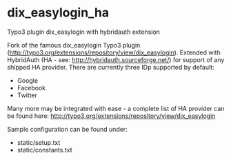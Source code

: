 # dix_easylogin_ha
Typo3 plugin dix_easylogin with hybridauth extension

Fork of the famous dix_easylogin Typo3 plugin (http://typo3.org/extensions/repository/view/dix_easylogin). 
Extended with HybridAuth (HA - see: http://hybridauth.sourceforge.net/) for support of any shipped HA provider.
There are currently three IDp supported by default:
* Google
* Facebook
* Twitter

Many more may be integrated with ease - a complete list of HA provider can be found here: http://typo3.org/extensions/repository/view/dix_easylogin

Sample configuration can be found under:
* static/setup.txt
* static/constants.txt